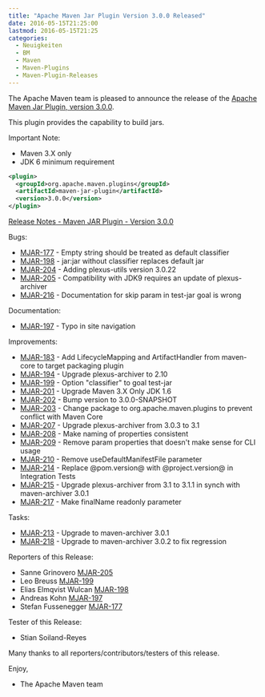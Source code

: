 ```yaml
---
title: "Apache Maven Jar Plugin Version 3.0.0 Released"
date: 2016-05-15T21:25:00
lastmod: 2016-05-15T21:25
categories:
  - Neuigkeiten
  - BM
  - Maven
  - Maven-Plugins
  - Maven-Plugin-Releases
---
```

The Apache Maven team is pleased to announce the release of the 
[Apache Maven Jar Plugin, version 3.0.0](https://maven.apache.org/plugins/maven-jar-plugin/).

This plugin provides the capability to build jars.

Important Note: 

 * Maven 3.X only
 * JDK 6 minimum requirement


```xml
<plugin>
  <groupId>org.apache.maven.plugins</groupId>
  <artifactId>maven-jar-plugin</artifactId>
  <version>3.0.0</version>
</plugin>
```

<!-- more -->

[Release Notes - Maven JAR Plugin - Version 3.0.0](https://jira.codehaus.org/secure/ReleaseNote.jspa?projectId=11137&version=20457)

Bugs:

 * [MJAR-177](https://issues.apache.org/jira/browse/MJAR-177) - Empty string should be treated as default classifier
 * [MJAR-198](https://issues.apache.org/jira/browse/MJAR-198) - jar:jar without classifier replaces default jar
 * [MJAR-204](https://issues.apache.org/jira/browse/MJAR-204) - Adding plexus-utils version 3.0.22
 * [MJAR-205](https://issues.apache.org/jira/browse/MJAR-205) - Compatibility with JDK9 requires an update of plexus-archiver
 * [MJAR-216](https://issues.apache.org/jira/browse/MJAR-216) - Documentation for skip param in test-jar goal is wrong

Documentation:

 * [MJAR-197](https://issues.apache.org/jira/browse/MJAR-197) - Typo in site navigation

Improvements:

 * [MJAR-183](https://issues.apache.org/jira/browse/MJAR-183) - Add LifecycleMapping and ArtifactHandler from maven-core to target packaging plugin
 * [MJAR-194](https://issues.apache.org/jira/browse/MJAR-194) - Upgrade plexus-archiver to 2.10
 * [MJAR-199](https://issues.apache.org/jira/browse/MJAR-199) - Option "classifier" to goal test-jar
 * [MJAR-201](https://issues.apache.org/jira/browse/MJAR-201) - Upgrade Maven 3.X Only JDK 1.6
 * [MJAR-202](https://issues.apache.org/jira/browse/MJAR-202) - Bump version to 3.0.0-SNAPSHOT
 * [MJAR-203](https://issues.apache.org/jira/browse/MJAR-203) - Change package to org.apache.maven.plugins to prevent conflict with Maven Core
 * [MJAR-207](https://issues.apache.org/jira/browse/MJAR-207) - Upgrade plexus-archiver from 3.0.3 to 3.1
 * [MJAR-208](https://issues.apache.org/jira/browse/MJAR-208) - Make naming of properties consistent
 * [MJAR-209](https://issues.apache.org/jira/browse/MJAR-209) - Remove param properties that doesn't make sense for CLI usage
 * [MJAR-210](https://issues.apache.org/jira/browse/MJAR-210) - Remove useDefaultManifestFile parameter
 * [MJAR-214](https://issues.apache.org/jira/browse/MJAR-214) - Replace @pom.version@ with @project.version@ in Integration Tests
 * [MJAR-215](https://issues.apache.org/jira/browse/MJAR-215) - Upgrade plexus-archiver from 3.1 to 3.1.1 in synch with maven-archiver 3.0.1
 * [MJAR-217](https://issues.apache.org/jira/browse/MJAR-217) - Make finalName readonly parameter

Tasks:

 * [MJAR-213](https://issues.apache.org/jira/browse/MJAR-213) - Upgrade to maven-archiver 3.0.1
 * [MJAR-218](https://issues.apache.org/jira/browse/MJAR-218) - Upgrade to maven-archiver 3.0.2 to fix regression

Reporters of this Release:

 * Sanne Grinovero [MJAR-205](https://issues.apache.org/jira/browse/MJAR-205)
 * Leo Breuss [MJAR-199](https://issues.apache.org/jira/browse/MJAR-199)
 * Elias Elmqvist Wulcan [MJAR-198](https://issues.apache.org/jira/browse/MJAR-198)
 * Andreas Kohn [MJAR-197](https://issues.apache.org/jira/browse/MJAR-197)
 * Stefan Fussenegger [MJAR-177](https://issues.apache.org/jira/browse/MJAR-177)

Tester of this Release:

 * Stian Soiland-Reyes 

Many thanks to all reporters/contributors/testers of this release.

Enjoy,

- The Apache Maven team
